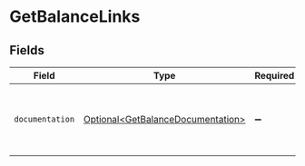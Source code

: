 # GetBalanceLinks


## Fields

| Field                                                                                | Type                                                                                 | Required                                                                             | Description                                                                          |
| ------------------------------------------------------------------------------------ | ------------------------------------------------------------------------------------ | ------------------------------------------------------------------------------------ | ------------------------------------------------------------------------------------ |
| `documentation`                                                                      | [Optional\<GetBalanceDocumentation>](../../models/errors/GetBalanceDocumentation.md) | :heavy_minus_sign:                                                                   | The URL to the generic Mollie API error handling guide.                              |